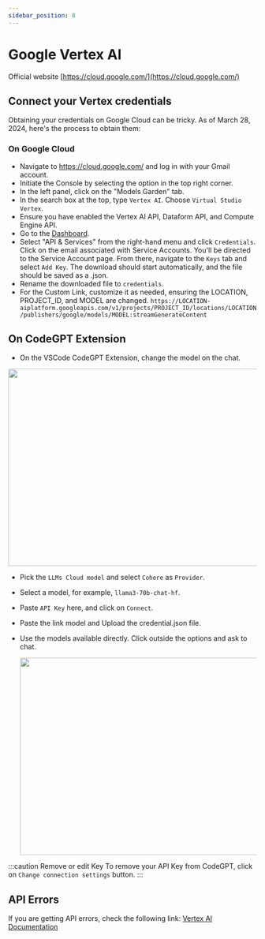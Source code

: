 ```yaml
---
sidebar_position: 8
---
```


# Google Vertex AI
Official website [https://cloud.google.com/](https://cloud.google.com/)

## Connect your Vertex credentials
Obtaining your credentials on Google Cloud can be tricky. As of March 28, 2024, here's the process to obtain them:

### On Google Cloud
- Navigate to https://cloud.google.com/ and log in with your Gmail account.
- Initiate the Console by selecting the option in the top right corner.
- In the left panel, click on the "Models Garden" tab.
- In the search box at the top, type `Vertex AI`. Choose `Virtual Studio Vertex`.
- Ensure you have enabled the Vertex AI API, Dataform API, and Compute Engine API.
- Go to the [Dashboard](https://console.cloud.google.com/home/dashboard).
- Select "API & Services" from the right-hand menu and click `Credentials`. Click on the email associated with Service Accounts.
You'll be directed to the Service Account page. From there, navigate to the `Keys` tab and select `Add Key`. The download should start automatically, and the file should be saved as a .json.
- Rename the downloaded file to `credentials`.
- For the Custom Link, customize it as needed, ensuring the LOCATION, PROJECT_ID, and MODEL are changed.
`https://LOCATION-aiplatform.googleapis.com/v1/projects/PROJECT_ID/locations/LOCATION/publishers/google/models/MODEL:streamGenerateContent`

## On CodeGPT Extension 
- On the VSCode CodeGPT Extension, change the model on the chat.

<p align="center"><img width="550" height="400" src="https://github.com/user-attachments/assets/0a6791c5-bdf1-4410-a77a-4e9083993b7a"/></p>

- Pick the `LLMs Cloud model` and select `Cohere` as `Provider`.
- Select a model, for example, `llama3-70b-chat-hf`.
- Paste `API Key` here, and click on `Connect`.
- Paste the link model and Upload the credential.json file.
- Use the models available directly. Click outside the options and ask to chat.

  <p align="center"><img width="550" height="400" src="https://github.com/user-attachments/assets/928e0dbd-27a8-4f1b-8904-784da652bf02"/></p>

:::caution Remove or edit Key
To remove your API Key from CodeGPT, click on `Change connection settings` button.
:::

## API Errors
If you are getting API errors, check the following link: [Vertex AI Documentation](https://cloud.google.com/vertex-ai/docs)
